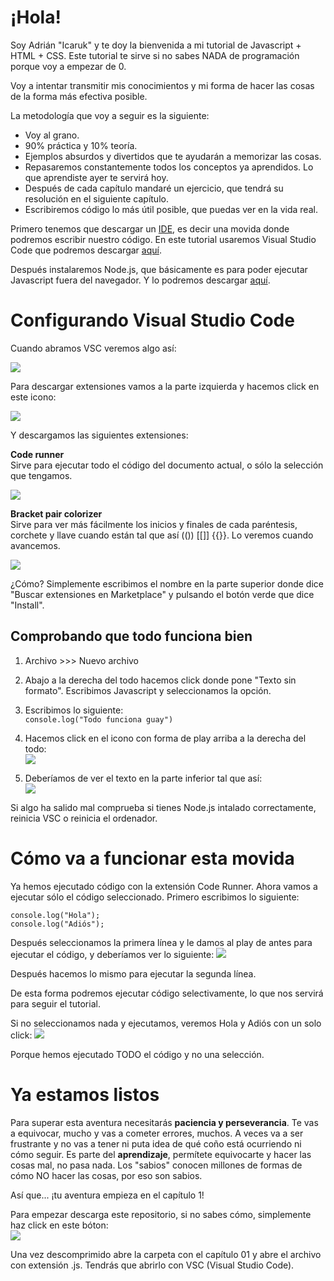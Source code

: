 # ¡Hola!

Soy Adrián "Icaruk" y te doy la bienvenida a mi tutorial de Javascript + HTML + CSS.
Este tutorial te sirve si no sabes NADA de programación porque voy a empezar de 0.

Voy a intentar transmitir mis conocimientos y mi forma de hacer las cosas de la forma más efectiva posible.

La metodología que voy a seguir es la siguiente:

- Voy al grano.
- 90% práctica y 10% teoría.
- Ejemplos absurdos y divertidos que te ayudarán a memorizar las cosas.
- Repasaremos constantemente todos los conceptos ya aprendidos. Lo que aprendiste ayer te servirá hoy.
- Después de cada capítulo mandaré un ejercicio, que tendrá su resolución en el siguiente capítulo.
- Escribiremos código lo más útil posible, que puedas ver en la vida real.

Primero tenemos que descargar un [IDE](https://es.wikipedia.org/wiki/Entorno_de_desarrollo_integrado), es decir una movida donde
podremos escribir nuestro código.
En este tutorial usaremos Visual Studio Code que podremos descargar [aquí](https://code.visualstudio.com/download).

Después instalaremos Node.js, que básicamente es para poder ejecutar Javascript fuera del navegador.
Y lo podremos descargar [aquí](https://nodejs.org/es/download/).



# Configurando Visual Studio Code

Cuando abramos VSC veremos algo así:

![](https://i.gyazo.com/a15e317bc967ee5752d46540b20784bb.png)

Para descargar extensiones vamos a la parte izquierda y hacemos click en este icono:

![](https://i.gyazo.com/9463158a9e58e0bab6a15170cc4bb5eb.png)

Y descargamos las siguientes extensiones:

**Code runner**<br>
Sirve para ejecutar todo el código del documento actual, o sólo la selección que tengamos.

![](https://i.gyazo.com/a18ab74dd919b1141640648b6ce240ec.png)


**Bracket pair colorizer**<br>
Sirve para ver más fácilmente los inicios y finales de cada paréntesis, corchete y llave cuando están tal que así (()) [[]] {{}}.
Lo veremos cuando avancemos.

![](https://i.gyazo.com/9a5ba46d8b9b1fd88a84da59932125db.png)

¿Cómo? Simplemente escribimos el nombre en la parte superior donde dice "Buscar extensiones en Marketplace"
y pulsando el botón verde que dice "Install".


## Comprobando que todo funciona bien

1. Archivo >>> Nuevo archivo

2. Abajo a la derecha del todo hacemos click donde pone "Texto sin formato". Escribimos Javascript y seleccionamos la opción.

3. Escribimos lo siguiente:<br>
`console.log("Todo funciona guay")`

4. Hacemos click en el icono con forma de play arriba a la derecha del todo:<br>
![](https://i.gyazo.com/096a722659dd27171e3b7c83c1787519.png)

5. Deberíamos de ver el texto en la parte inferior tal que así:<br>
![](https://i.gyazo.com/e53d09f52c63981f980ac2ddf77f7080.png)


Si algo ha salido mal comprueba si tienes Node.js intalado correctamente, reinicia VSC o reinicia el ordenador.



# Cómo va a funcionar esta movida

Ya hemos ejecutado código con la extensión Code Runner.
Ahora vamos a ejecutar sólo el código seleccionado.
Primero escribimos lo siguiente:

	console.log("Hola");
	console.log("Adiós");
	
Después seleccionamos la primera línea y le damos al play de antes para ejecutar el código, y deberíamos ver lo siguiente:
![](https://i.gyazo.com/70145933757053d6d5fe8907b5e364a7.png)

Después hacemos lo mismo para ejecutar la segunda línea.

De esta forma podremos ejecutar código selectivamente, lo que nos servirá para seguir el tutorial.

Si no seleccionamos nada y ejecutamos, veremos Hola y Adiós con un solo click:
![](https://i.gyazo.com/1aff41c05ae5fdeb0d3439b625014b81.png)

Porque hemos ejecutado TODO el código y no una selección.



# Ya estamos listos
Para superar esta aventura necesitarás **paciencia y perseverancia**.
Te vas a equivocar, mucho y vas a cometer errores, muchos.
A veces va a ser frustrante y no vas a tener ni puta idea de qué coño está ocurriendo ni cómo seguir.
Es parte del **aprendizaje**, permítete equivocarte y hacer las cosas mal, no pasa nada. Los "sabios" conocen millones de formas de cómo NO hacer las cosas, por eso son sabios.

Así que... ¡tu aventura empieza en el capítulo 1!

Para empezar descarga este repositorio, si no sabes cómo, simplemente haz click en este bóton:<br>
![](https://i.gyazo.com/31735586fd05bdc0c2415b91be4f5175.png)

Una vez descomprimido abre la carpeta con el capítulo 01 y abre el archivo con extensión .js.
Tendrás que abrirlo con VSC (Visual Studio Code).
